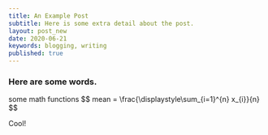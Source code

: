 ```yaml
---
title: An Example Post
subtitle: Here is some extra detail about the post.
layout: post_new
date: 2020-06-21
keywords: blogging, writing
published: true
---
```


### Here are some words. 

<p>
some math functions 
$$ mean = \frac{\displaystyle\sum_{i=1}^{n} x_{i}}{n} $$
</p>
Cool!